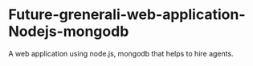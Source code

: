 # Future-grenerali-web-application-Nodejs-mongodb
A web application using node.js, mongodb that helps to hire agents.
